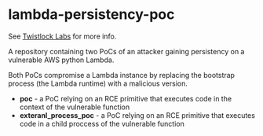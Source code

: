 # lambda-persistency-poc
See [Twistlock Labs](https://www.twistlock.com/labs-blog/gaining-persistency-vulnerable-lambdas/) for more info.
 
A repository containing two PoCs of an attacker gaining persistency on a vulnerable AWS python Lambda.
 
Both PoCs compromise a Lambda instance by replacing the bootstrap process (the Lambda runtime) with a malicious version.
 
 
- **poc** - a PoC relying on an RCE primitive that executes code in the context of the vulnerable function
- **exteranl_process_poc** - a PoC relying on an RCE primitive that executes code in a child proccess of the vulnerable function

